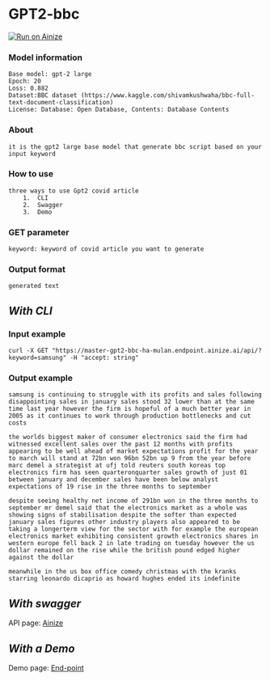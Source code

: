 
# GPT2-bbc
[![Run on Ainize](https://ainize.ai/images/run_on_ainize_button.svg)](https://ainize.web.app/redirect?git_repo=https://github.com/ha-mulan/gpt2-bbc)



### Model information


    Base model: gpt-2 large
    Epoch: 20
    Loss: 0.882
    Dataset:BBC dataset (https://www.kaggle.com/shivamkushwaha/bbc-full-text-document-classification)
    License: Database: Open Database, Contents: Database Contents



### About
	it is the gpt2 large base model that generate bbc script based on your input keyword

### How to use

	three ways to use Gpt2 covid article
    	1.  CLI
    	2.  Swagger
    	3.  Demo

### GET parameter

    keyword: keyword of covid article you want to generate


### Output format

    generated text


##  *With CLI*

### Input example

    curl -X GET "https://master-gpt2-bbc-ha-mulan.endpoint.ainize.ai/api/?keyword=samsung" -H "accept: string"


### Output example


  	samsung is continuing to struggle with its profits and sales following disappointing sales in january sales stood 32 lower than at the same time last year however the firm is hopeful of a much better year in 2005 as it continues to work through production bottlenecks and cut costs

	the worlds biggest maker of consumer electronics said the firm had witnessed excellent sales over the past 12 months with profits appearing to be well ahead of market expectations profit for the year to march will stand at 72bn won 96bn 52bn up 9 from the year before marc demel a strategist at ufj told reuters south koreas top electronics firm has seen quarteronquarter sales growth of just 01 between january and december sales have been below analyst expectations of 19 rise in the three months to september

	despite seeing healthy net income of 291bn won in the three months to september mr demel said that the electronics market as a whole was showing signs of stabilisation despite the softer than expected january sales figures other industry players also appeared to be taking a longerterm view for the sector with for example the european electronics market exhibiting consistent growth electronics shares in western europe fell back 2 in late trading on tuesday however the us dollar remained on the rise while the british pound edged higher against the dollar

	meanwhile in the us box office comedy christmas with the kranks starring leonardo dicaprio as howard hughes ended its indefinite


## *With swagger*

API page: [Ainize](https://ainize.ai/ha-mulan/gpt2-bbc?branch=master)

## *With a Demo*

Demo page: [End-point](https://master-gpt2-bbc-ha-mulan.endpoint.ainize.ai)
